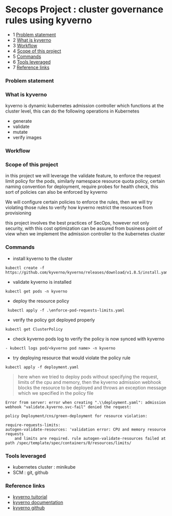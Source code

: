 # Secops Project :  cluster governance rules using kyverno

- 1 [Problem statement](https://github.com/kishalayb18/DevOps/blob/feature/kubernetes/k8s-deployment/kyverno/kyverno.md#problem-statement)
- 2 [What is kyverno](https://github.com/kishalayb18/DevOps/blob/feature/kubernetes/k8s-deployment/kyverno/kyverno.md#what-is-kyverno)
- 3 [Workflow](https://github.com/kishalayb18/DevOps/blob/feature/kubernetes/k8s-deployment/kyverno/kyverno.md#workflow)
- 4 [Scope of this project](https://github.com/kishalayb18/DevOps/blob/feature/kubernetes/k8s-deployment/kyverno/kyverno.md#scope-of-this-project)
- 5 [Commands](https://github.com/kishalayb18/DevOps/blob/feature/kubernetes/k8s-deployment/kyverno/kyverno.md#commands)
- 6 [Tools leveraged](https://github.com/kishalayb18/DevOps/blob/feature/kubernetes/k8s-deployment/kyverno/kyverno.md#tools-leveraged)
- 7 [Reference links](https://github.com/kishalayb18/DevOps/blob/feature/kubernetes/k8s-deployment/kyverno/kyverno.md#reference-links)

### Problem statement

### What is kyverno
kyverno is dynamic kubernetes admission controller which functions at the cluster level, this can do the following operations in Kubernetes
- generate
- validate
- mutate
- verify images

### Workflow

### Scope of this project
in this project we will leverage the validate feature, to enforce the request limit policy for the pods, similarly namespace resource quota policy, certain naming convention for deployment, require probes for health check, this sort of policies can also be enforced by kyverno

We will configure certain policies to enforce the rules, then we will try violating those rules to verify how kyverno restrict the resources from provisioning

this project involves the best practices of SecOps, however not only security, with this cost optimization can be assured from business point of view when we implement the admission controller to the kubernetes cluster

### Commands
- install kyverno to the cluster 
```
kubectl create -f https://github.com/kyverno/kyverno/releases/download/v1.8.5/install.yaml
```
- validate kyverno is installed
```
kubectl get pods -n kyverno
```
- deploy the resource policy
```
 kubectl apply -f .\enforce-pod-requests-limits.yaml
```
- verify the policy got deployed properly
```
kubectl get ClusterPolicy
```
- check kyverno pods log to verify the policy is now synced with kyverno
```
- kubectl logs pod/<kyverno pod name> -n kyverno
```
- try deploying resource that would violate the policy rule
```
kubectl apply -f deployment.yaml
```
> here when we tried to deploy pods without specifying the request, limits of the cpu and memory, then the kyverno admission webhook blocks the resource to be deployed and throws an exception message which we specified in the policy file

    Error from server: error when creating ".\\deployment.yaml": admission webhook "validate.kyverno.svc-fail" denied the request:

    policy Deployment/cns/green-deployment for resource violation:

    require-requests-limits:
    autogen-validate-resources: 'validation error: CPU and memory resource requests
        and limits are required. rule autogen-validate-resources failed at path /spec/template/spec/containers/0/resources/limits/


### Tools leveraged
- kubernetes cluster : minikube
- SCM : git, github

### Reference links
- [kyverno tuitorial](https://www.youtube.com/watch?v=5ihkMblumD0)
- [kyverno documentation]( https://kyverno.io/docs/kyverno-policies/)
- [kyverno github](https://github.com/kyverno/kyverno)
